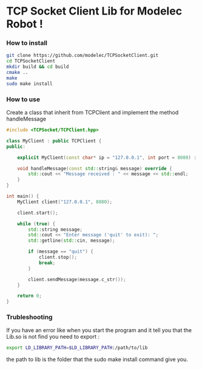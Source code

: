 # TCP Socket Client Lib for Modelec Robot !


### How to install
```bash
git clone https://github.com/modelec/TCPSocketClient.git
cd TCPSocketClient
mkdir build && cd build
cmake ..
make
sudo make install
```

### How to use
Create a class that inherit from TCPClient and implement the method handleMessage
```c++
#include <TCPSocket/TCPClient.hpp>

class MyClient : public TCPClient {
public:

    explicit MyClient(const char* ip = "127.0.0.1", int port = 8080) : TCPClient(ip, port) {}

    void handleMessage(const std::string& message) override {
        std::cout << "Message received : " << message << std::endl;
    }
}

int main() {
    MyClient client("127.0.0.1", 8080);

    client.start();

    while (true) {
        std::string message;
        std::cout << "Enter message ('quit' to exit): ";
        std::getline(std::cin, message);

        if (message == "quit") {
            client.stop();
            break;
        }

        client.sendMessage(message.c_str());
    }

    return 0;
}
```


### Trubleshooting
If you have an error like when you start the program and it tell you that the Lib.so is not find you need to export :
```bash
export LD_LIBRARY_PATH=$LD_LIBRARY_PATH:/path/to/lib
```
the path to lib is the folder that the sudo make install command give you.